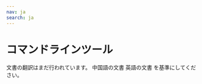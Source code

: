 ```yaml
---
nav: ja
search: ja
---
```


# コマンドラインツール

<p class="warning">
  文書の翻訳はまだ行われています。 <a router-link="/zh-Hans">中国語の文書</a>  <a router-link="/home">英語の文書</a> を基準にしてください。
</p>
